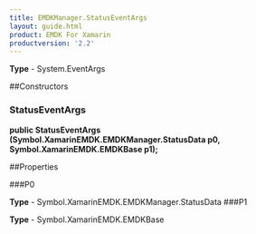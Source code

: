```yaml
---
title: EMDKManager.StatusEventArgs
layout: guide.html
product: EMDK For Xamarin
productversion: '2.2'
---
```


    

**Type** - System.EventArgs

##Constructors
### StatusEventArgs 
**public StatusEventArgs (Symbol.XamarinEMDK.EMDKManager.StatusData p0, Symbol.XamarinEMDK.EMDKBase p1);**

##Properties

###P0

        

**Type** - Symbol.XamarinEMDK.EMDKManager.StatusData
###P1

        

**Type** - Symbol.XamarinEMDK.EMDKBase






